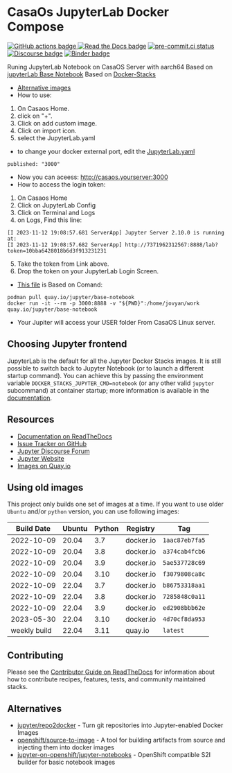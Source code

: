 # CasaOs JupyterLab Docker Compose

[![GitHub actions badge](https://github.com/jupyter/docker-stacks/actions/workflows/docker.yml/badge.svg)
](https://github.com/jupyter/docker-stacks/actions/workflows/docker.yml?query=branch%3Amain "Docker images build status")
[![Read the Docs badge](https://img.shields.io/readthedocs/jupyter-docker-stacks.svg)](https://jupyter-docker-stacks.readthedocs.io/en/latest/ "Documentation build status")
[![pre-commit.ci status](https://results.pre-commit.ci/badge/github/jupyter/docker-stacks/main.svg)](https://results.pre-commit.ci/latest/github/jupyter/docker-stacks/main "pre-commit.ci build status")
[![Discourse badge](https://img.shields.io/discourse/users.svg?color=%23f37626&server=https%3A%2F%2Fdiscourse.jupyter.org)](https://discourse.jupyter.org/ "Jupyter Discourse Forum")
[![Binder badge](https://static.mybinder.org/badge_logo.svg)](https://mybinder.org/v2/gh/jupyter/docker-stacks/main?urlpath=lab/tree/README.ipynb "Launch a quay.io/jupyter/base-notebook container on mybinder.org")

Runing JupyterLab Notebook on CasaOS Server with aarch64
Based on [jupyterLab Base Notebook](https://quay.io/repository/jupyter/base-notebook)
Based on [Docker-Stacks](https://github.com/jupyter/docker-stacks)
- [Alternative images](https://quay.io/organization/jupyter)
- How to use:
1. On Casaos Home.
2. click on "+".
3. Click on add custom image.
4. Click on import icon.
5. select the JupyterLab.yaml
- to change your docker external port, edit the [JupyterLab.yaml](https://github.com/hqnicolas/CasaOsJupyterLabStacks/blob/main/jupyterlab.yaml)
```
published: "3000"
```
- Now you can aceess: http://casaos.yourserver:3000
- How to access the login token:
1. On Casaos Home
2. Click on JupyterLab Config
3. Click on Terminal and Logs
4. on Logs, Find this line:
```
[I 2023-11-12 19:08:57.681 ServerApp] Jupyter Server 2.10.0 is running at:
[I 2023-11-12 19:08:57.682 ServerApp] http://7371962312567:8888/lab?token=10bba6428018b6d3f913231231
```
5. Take the token from Link above.
6. Drop the token on your JupyterLab Login Screen.
- [This file](https://github.com/hqnicolas/CasaOsJupyterLabStacks/blob/main/jupyterlab.yaml) is Based on Comand:
```
podman pull quay.io/jupyter/base-notebook
docker run -it --rm -p 3000:8888 -v "${PWD}":/home/jovyan/work quay.io/jupyter/base-notebook
``` 
- Your Jupiter will access your USER folder From CasaOS Linux server.

## Choosing Jupyter frontend

JupyterLab is the default for all the Jupyter Docker Stacks images.
It is still possible to switch back to Jupyter Notebook (or to launch a different startup command).
You can achieve this by passing the environment variable `DOCKER_STACKS_JUPYTER_CMD=notebook` (or any other valid `jupyter` subcommand) at container startup;
more information is available in the [documentation](https://jupyter-docker-stacks.readthedocs.io/en/latest/using/common.html#alternative-commands).

## Resources

- [Documentation on ReadTheDocs](https://jupyter-docker-stacks.readthedocs.io/en/latest/)
- [Issue Tracker on GitHub](https://github.com/jupyter/docker-stacks/issues)
- [Jupyter Discourse Forum](https://discourse.jupyter.org/)
- [Jupyter Website](https://jupyter.org)
- [Images on Quay.io](https://quay.io/organization/jupyter)

## Using old images

This project only builds one set of images at a time.
If you want to use older `Ubuntu` and/or `python` version, you can use following images:

| Build Date   | Ubuntu | Python | Registry  | Tag            |
| ------------ | ------ | ------ | --------- | -------------- |
| 2022-10-09   | 20.04  | 3.7    | docker.io | `1aac87eb7fa5` |
| 2022-10-09   | 20.04  | 3.8    | docker.io | `a374cab4fcb6` |
| 2022-10-09   | 20.04  | 3.9    | docker.io | `5ae537728c69` |
| 2022-10-09   | 20.04  | 3.10   | docker.io | `f3079808ca8c` |
| 2022-10-09   | 22.04  | 3.7    | docker.io | `b86753318aa1` |
| 2022-10-09   | 22.04  | 3.8    | docker.io | `7285848c0a11` |
| 2022-10-09   | 22.04  | 3.9    | docker.io | `ed2908bbb62e` |
| 2023-05-30   | 22.04  | 3.10   | docker.io | `4d70cf8da953` |
| weekly build | 22.04  | 3.11   | quay.io   | `latest`       |

## Contributing

Please see the [Contributor Guide on ReadTheDocs](https://jupyter-docker-stacks.readthedocs.io/en/latest/)
for information about how to contribute recipes, features, tests, and community maintained stacks.

## Alternatives

- [jupyter/repo2docker](https://github.com/jupyterhub/repo2docker) -
  Turn git repositories into Jupyter-enabled Docker Images
- [openshift/source-to-image](https://github.com/openshift/source-to-image) -
  A tool for building artifacts from source and injecting them into docker images
- [jupyter-on-openshift/jupyter-notebooks](https://github.com/jupyter-on-openshift/jupyter-notebooks) -
  OpenShift compatible S2I builder for basic notebook images
